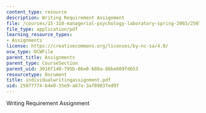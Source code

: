 ```yaml
---
content_type: resource
description: Writing Requirement Assignment
file: /courses/15-310-managerial-psychology-laboratory-spring-2003/25077774b4e035e9a67a3af8983fed9f_individualwritingassignment.pdf
file_type: application/pdf
learning_resource_types:
- Assignments
license: https://creativecommons.org/licenses/by-nc-sa/4.0/
ocw_type: OCWFile
parent_title: Assignments
parent_type: CourseSection
parent_uid: 3016f140-795b-66e0-680a-86be609fd653
resourcetype: Document
title: individualwritingassignment.pdf
uid: 25077774-b4e0-35e9-a67a-3af8983fed9f
---
```

Writing Requirement Assignment